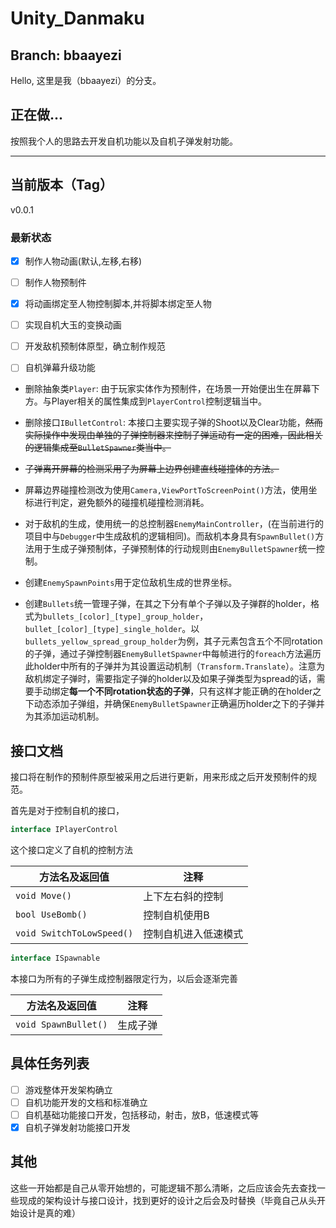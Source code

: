 # Unity_Danmaku

## Branch: bbaayezi

Hello, 这里是我（bbaayezi）的分支。

## 正在做...

按照我个人的思路去开发自机功能以及自机子弹发射功能。

------

## 当前版本（Tag）

v0.0.1

### 最新状态

- [x] 制作人物动画(默认,左移,右移)

- [ ] 制作人物预制件

- [x] 将动画绑定至人物控制脚本,并将脚本绑定至人物

- [ ] 实现自机大玉的变换动画

- [ ] 开发敌机预制体原型，确立制作规范

- [ ] 自机弹幕升级功能

- 删除抽象类`Player`: 由于玩家实体作为预制件，在场景一开始便出生在屏幕下方。与Player相关的属性集成到`PlayerControl`控制逻辑当中。

- 删除接口`IBulletControl`: 本接口主要实现子弹的Shoot以及Clear功能，~~然而实际操作中发现由单独的子弹控制器来控制子弹运动有一定的困难，因此相关的逻辑集成至`BulletSpawner`类当中。~~

- ~~子弹离开屏幕的检测采用了为屏幕上边界创建直线碰撞体的方法。~~

- 屏幕边界碰撞检测改为使用`Camera,ViewPortToScreenPoint()`方法，使用坐标进行判定，避免额外的碰撞机碰撞检测消耗。

- 对于敌机的生成，使用统一的总控制器`EnemyMainController`，(在当前进行的项目中与`Debugger`中生成敌机的逻辑相同)。而敌机本身具有`SpawnBullet()`方法用于生成子弹预制体，子弹预制体的行动规则由`EnemyBulletSpawner`统一控制。

- 创建`EnemySpawnPoints`用于定位敌机生成的世界坐标。

- 创建`Bullets`统一管理子弹，在其之下分有单个子弹以及子弹群的holder，格式为`bullets_[color]_[type]_group_holder`，`bullet_[color]_[type]_single_holder`。以`bullets_yellow_spread_group_holder`为例，其子元素包含五个不同rotation的子弹，通过子弹控制器`EnemyBulletSpawner`中每帧进行的`foreach`方法遍历此holder中所有的子弹并为其设置运动机制（`Transform.Translate`）。注意为敌机绑定子弹时，需要指定子弹的holder以及如果子弹类型为spread的话，需要手动绑定**每一个不同rotation状态的子弹**，只有这样才能正确的在holder之下动态添加子弹组，并确保`EnemyBulletSpawner`正确遍历holder之下的子弹并为其添加运动机制。

  





## 接口文档

接口将在制作的预制件原型被采用之后进行更新，用来形成之后开发预制件的规范。

首先是对于控制自机的接口，

```c#
interface IPlayerControl
```

这个接口定义了自机的控制方法

| **方法名及返回值**        | **注释**             |
| ------------------------- | -------------------- |
| `void Move()`             | 上下左右斜的控制     |
| `bool UseBomb()`          | 控制自机使用B        |
| `void SwitchToLowSpeed()` | 控制自机进入低速模式 |

[^注]: 不代表最终版本

```c#
interface ISpawnable
```

本接口为所有的子弹生成控制器限定行为，以后会逐渐完善

| **方法名及返回值**   | **注释** |
| -------------------- | -------- |
| `void SpawnBullet()` | 生成子弹 |



## 具体任务列表

- [ ] 游戏整体开发架构确立
- [ ] 自机功能开发的文档和标准确立
- [ ] 自机基础功能接口开发，包括移动，射击，放B，低速模式等
- [x] 自机子弹发射功能接口开发

## 其他

这些一开始都是自己从零开始想的，可能逻辑不那么清晰，之后应该会先去查找一些现成的架构设计与接口设计，找到更好的设计之后会及时替换（毕竟自己从头开始设计是真的难）